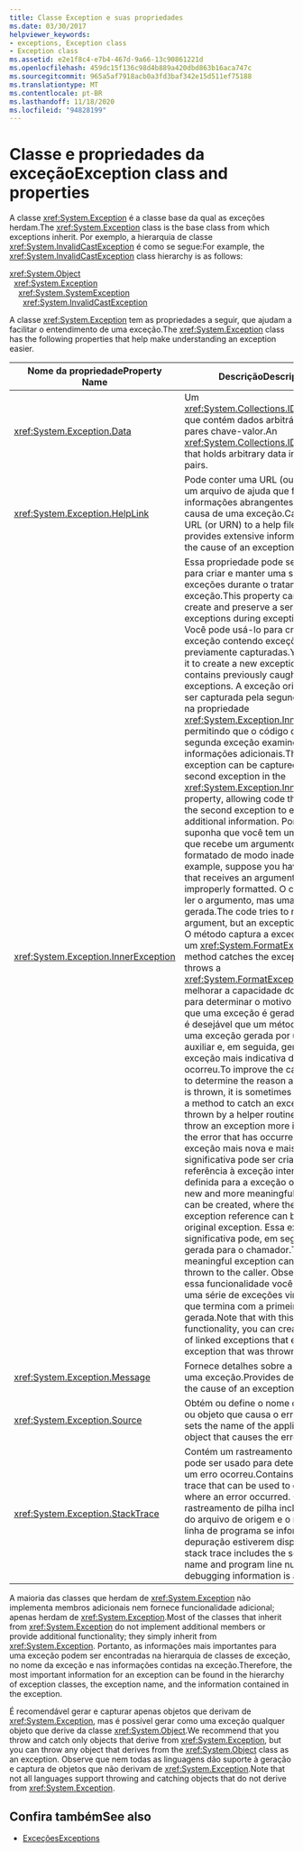 ```yaml
---
title: Classe Exception e suas propriedades
ms.date: 03/30/2017
helpviewer_keywords:
- exceptions, Exception class
- Exception class
ms.assetid: e2e1f8c4-e7b4-467d-9a66-13c90861221d
ms.openlocfilehash: 459dc15f136c98d4b889a420dbd863b16aca747c
ms.sourcegitcommit: 965a5af7918acb0a3fd3baf342e15d511ef75188
ms.translationtype: MT
ms.contentlocale: pt-BR
ms.lasthandoff: 11/18/2020
ms.locfileid: "94828199"
---
```

# <a name="exception-class-and-properties"></a><span data-ttu-id="cf09e-102">Classe e propriedades da exceção</span><span class="sxs-lookup"><span data-stu-id="cf09e-102">Exception class and properties</span></span>

<span data-ttu-id="cf09e-103">A classe <xref:System.Exception> é a classe base da qual as exceções herdam.</span><span class="sxs-lookup"><span data-stu-id="cf09e-103">The <xref:System.Exception> class is the base class from which exceptions inherit.</span></span> <span data-ttu-id="cf09e-104">Por exemplo, a hierarquia de classe <xref:System.InvalidCastException> é como se segue:</span><span class="sxs-lookup"><span data-stu-id="cf09e-104">For example, the <xref:System.InvalidCastException> class hierarchy is as follows:</span></span>

<xref:System.Object>\
&nbsp;&nbsp;<xref:System.Exception>\
&nbsp;&nbsp;&nbsp;&nbsp;<xref:System.SystemException>\
&nbsp;&nbsp;&nbsp;&nbsp;&nbsp;&nbsp;<xref:System.InvalidCastException>

<span data-ttu-id="cf09e-105">A classe <xref:System.Exception> tem as propriedades a seguir, que ajudam a facilitar o entendimento de uma exceção.</span><span class="sxs-lookup"><span data-stu-id="cf09e-105">The <xref:System.Exception> class has the following properties that help make understanding an exception easier.</span></span>

| <span data-ttu-id="cf09e-106">Nome da propriedade</span><span class="sxs-lookup"><span data-stu-id="cf09e-106">Property Name</span></span> | <span data-ttu-id="cf09e-107">Descrição</span><span class="sxs-lookup"><span data-stu-id="cf09e-107">Description</span></span> |
| ------------- | ----------- |
| <xref:System.Exception.Data> | <span data-ttu-id="cf09e-108">Um <xref:System.Collections.IDictionary> que contém dados arbitrários em pares chave-valor.</span><span class="sxs-lookup"><span data-stu-id="cf09e-108">An <xref:System.Collections.IDictionary> that holds arbitrary data in key-value pairs.</span></span> |
| <xref:System.Exception.HelpLink> | <span data-ttu-id="cf09e-109">Pode conter uma URL (ou URN) para um arquivo de ajuda que fornece informações abrangentes sobre a causa de uma exceção.</span><span class="sxs-lookup"><span data-stu-id="cf09e-109">Can hold a URL (or URN) to a help file that provides extensive information about the cause of an exception.</span></span> |
| <xref:System.Exception.InnerException> | <span data-ttu-id="cf09e-110">Essa propriedade pode ser usada para criar e manter uma série de exceções durante o tratamento de exceção.</span><span class="sxs-lookup"><span data-stu-id="cf09e-110">This property can be used to create and preserve a series of exceptions during exception handling.</span></span> <span data-ttu-id="cf09e-111">Você pode usá-lo para criar uma nova exceção contendo exceções previamente capturadas.</span><span class="sxs-lookup"><span data-stu-id="cf09e-111">You can use it to create a new exception that contains previously caught exceptions.</span></span> <span data-ttu-id="cf09e-112">A exceção original pode ser capturada pela segunda exceção na propriedade <xref:System.Exception.InnerException>, permitindo que o código que trata da segunda exceção examine as informações adicionais.</span><span class="sxs-lookup"><span data-stu-id="cf09e-112">The original exception can be captured by the second exception in the <xref:System.Exception.InnerException> property, allowing code that handles the second exception to examine the additional information.</span></span> <span data-ttu-id="cf09e-113">Por exemplo, suponha que você tem um método que recebe um argumento que está formatado de modo inadequado.</span><span class="sxs-lookup"><span data-stu-id="cf09e-113">For example, suppose you have a method that receives an argument that's improperly formatted.</span></span>  <span data-ttu-id="cf09e-114">O código tenta ler o argumento, mas uma exceção é gerada.</span><span class="sxs-lookup"><span data-stu-id="cf09e-114">The code tries to read the argument, but an exception is thrown.</span></span> <span data-ttu-id="cf09e-115">O método captura a exceção e gera um <xref:System.FormatException>.</span><span class="sxs-lookup"><span data-stu-id="cf09e-115">The method catches the exception and throws a <xref:System.FormatException>.</span></span> <span data-ttu-id="cf09e-116">Para melhorar a capacidade do chamador para determinar o motivo pelo qual que uma exceção é gerada, às vezes é desejável que um método capture uma exceção gerada por uma rotina auxiliar e, em seguida, gere uma exceção mais indicativa do erro que ocorreu.</span><span class="sxs-lookup"><span data-stu-id="cf09e-116">To improve the caller's ability to determine the reason an exception is thrown, it is sometimes desirable for a method to catch an exception thrown by a helper routine and then throw an exception more indicative of the error that has occurred.</span></span> <span data-ttu-id="cf09e-117">Uma exceção mais nova e mais significativa pode ser criada, na qual a referência à exceção interna pode ser definida para a exceção original.</span><span class="sxs-lookup"><span data-stu-id="cf09e-117">A new and more meaningful exception can be created, where the inner exception reference can be set to the original exception.</span></span> <span data-ttu-id="cf09e-118">Essa exceção mais significativa pode, em seguida, ser gerada para o chamador.</span><span class="sxs-lookup"><span data-stu-id="cf09e-118">This more meaningful exception can then be thrown to the caller.</span></span> <span data-ttu-id="cf09e-119">Observe que com essa funcionalidade você pode criar uma série de exceções vinculadas que termina com a primeira exceção gerada.</span><span class="sxs-lookup"><span data-stu-id="cf09e-119">Note that with this functionality, you can create a series of linked exceptions that ends with the exception that was thrown first.</span></span> |
| <xref:System.Exception.Message> | <span data-ttu-id="cf09e-120">Fornece detalhes sobre a causa de uma exceção.</span><span class="sxs-lookup"><span data-stu-id="cf09e-120">Provides details about the cause of an exception.</span></span>
| <xref:System.Exception.Source> | <span data-ttu-id="cf09e-121">Obtém ou define o nome do aplicativo ou objeto que causa o erro.</span><span class="sxs-lookup"><span data-stu-id="cf09e-121">Gets or sets the name of the application or the object that causes the error.</span></span> |
| <xref:System.Exception.StackTrace>| <span data-ttu-id="cf09e-122">Contém um rastreamento de pilha que pode ser usado para determinar onde um erro ocorreu.</span><span class="sxs-lookup"><span data-stu-id="cf09e-122">Contains a stack trace that can be used to determine where an error occurred.</span></span> <span data-ttu-id="cf09e-123">O rastreamento de pilha inclui o nome do arquivo de origem e o número de linha de programa se informações de depuração estiverem disponíveis.</span><span class="sxs-lookup"><span data-stu-id="cf09e-123">The stack trace includes the source file name and program line number if debugging information is available.</span></span> |

<span data-ttu-id="cf09e-124">A maioria das classes que herdam de <xref:System.Exception> não implementa membros adicionais nem fornece funcionalidade adicional; apenas herdam de <xref:System.Exception>.</span><span class="sxs-lookup"><span data-stu-id="cf09e-124">Most of the classes that inherit from <xref:System.Exception> do not implement additional members or provide additional functionality; they simply inherit from <xref:System.Exception>.</span></span> <span data-ttu-id="cf09e-125">Portanto, as informações mais importantes para uma exceção podem ser encontradas na hierarquia de classes de exceção, no nome da exceção e nas informações contidas na exceção.</span><span class="sxs-lookup"><span data-stu-id="cf09e-125">Therefore, the most important information for an exception can be found in the hierarchy of exception classes, the exception name, and the information contained in the exception.</span></span>

<span data-ttu-id="cf09e-126">É recomendável gerar e capturar apenas objetos que derivam de <xref:System.Exception>, mas é possível gerar como uma exceção qualquer objeto que derive da classe <xref:System.Object>.</span><span class="sxs-lookup"><span data-stu-id="cf09e-126">We recommend that you throw and catch only objects that derive from <xref:System.Exception>, but you can throw any object that derives from the <xref:System.Object> class as an exception.</span></span> <span data-ttu-id="cf09e-127">Observe que nem todas as linguagens dão suporte à geração e captura de objetos que não derivam de <xref:System.Exception>.</span><span class="sxs-lookup"><span data-stu-id="cf09e-127">Note that not all languages support throwing and catching objects that do not derive from <xref:System.Exception>.</span></span>
  
## <a name="see-also"></a><span data-ttu-id="cf09e-128">Confira também</span><span class="sxs-lookup"><span data-stu-id="cf09e-128">See also</span></span>

- [<span data-ttu-id="cf09e-129">Exceções</span><span class="sxs-lookup"><span data-stu-id="cf09e-129">Exceptions</span></span>](index.md)
